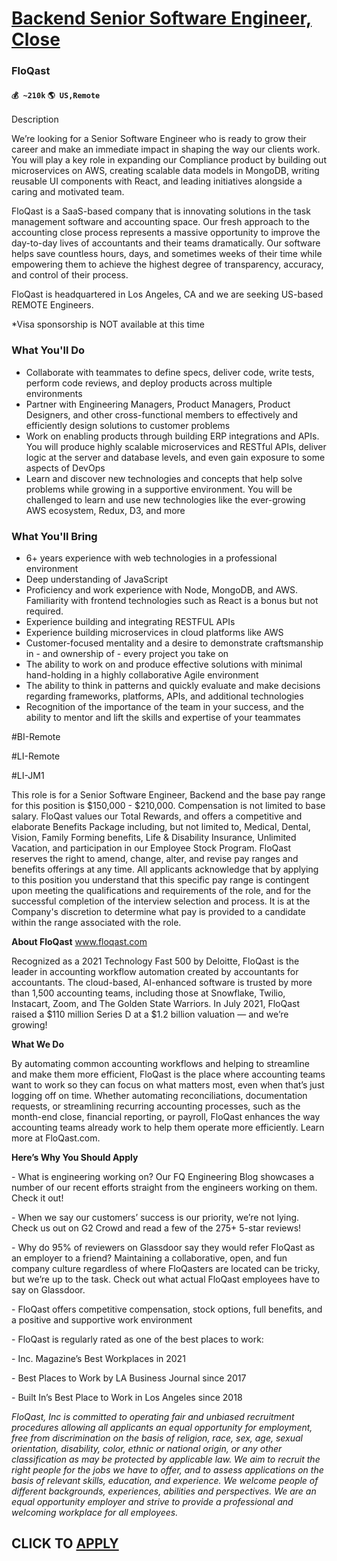 # [Backend Senior Software Engineer, Close](https://www.remotewlb.com/apply/backend-senior-software-engineer-close)  
### FloQast  
#### `💰 ~210k` `🌎 US,Remote`  

Description

We’re looking for a Senior Software Engineer who is ready to grow their career and make an immediate impact in shaping the way our clients work. You will play a key role in expanding our Compliance product by building out microservices on AWS, creating scalable data models in MongoDB, writing reusable UI components with React, and leading initiatives alongside a caring and motivated team.

  

FloQast is a SaaS-based company that is innovating solutions in the task management software and accounting space. Our fresh approach to the accounting close process represents a massive opportunity to improve the day-to-day lives of accountants and their teams dramatically. Our software helps save countless hours, days, and sometimes weeks of their time while empowering them to achieve the highest degree of transparency, accuracy, and control of their process.

  

FloQast is headquartered in Los Angeles, CA and we are seeking US-based REMOTE Engineers.

  

*Visa sponsorship is NOT available at this time

### What You'll Do

  * Collaborate with teammates to define specs, deliver code, write tests, perform code reviews, and deploy products across multiple environments
  * Partner with Engineering Managers, Product Managers, Product Designers, and other cross-functional members to effectively and efficiently design solutions to customer problems
  * Work on enabling products through building ERP integrations and APIs. You will produce highly scalable microservices and RESTful APIs, deliver logic at the server and database levels, and even gain exposure to some aspects of DevOps
  * Learn and discover new technologies and concepts that help solve problems while growing in a supportive environment. You will be challenged to learn and use new technologies like the ever-growing AWS ecosystem, Redux, D3, and more

### What You'll Bring

  * 6+ years experience with web technologies in a professional environment
  * Deep understanding of JavaScript
  * Proficiency and work experience with Node, MongoDB, and AWS. Familiarity with frontend technologies such as React is a bonus but not required. 
  * Experience building and integrating RESTFUL APIs
  * Experience building microservices in cloud platforms like AWS
  * Customer-focused mentality and a desire to demonstrate craftsmanship in - and ownership of - every project you take on
  * The ability to work on and produce effective solutions with minimal hand-holding in a highly collaborative Agile environment
  * The ability to think in patterns and quickly evaluate and make decisions regarding frameworks, platforms, APIs, and additional technologies
  * Recognition of the importance of the team in your success, and the ability to mentor and lift the skills and expertise of your teammates

#BI-Remote

  

#LI-Remote

  

#LI-JM1

  

This role is for a Senior Software Engineer, Backend and the base pay range for this position is $150,000 - $210,000. Compensation is not limited to base salary. FloQast values our Total Rewards, and offers a competitive and elaborate Benefits Package including, but not limited to, Medical, Dental, Vision, Family Forming benefits, Life & Disability Insurance, Unlimited Vacation, and participation in our Employee Stock Program. FloQast reserves the right to amend, change, alter, and revise pay ranges and benefits offerings at any time. All applicants acknowledge that by applying to this position you understand that this specific pay range is contingent upon meeting the qualifications and requirements of the role, and for the successful completion of the interview selection and process. It is at the Company's discretion to determine what pay is provided to a candidate within the range associated with the role.

  

 **About FloQast** www.floqast.com

  

Recognized as a 2021 Technology Fast 500 by Deloitte, FloQast is the leader in accounting workflow automation created by accountants for accountants. The cloud-based, AI-enhanced software is trusted by more than 1,500 accounting teams, including those at Snowflake, Twilio, Instacart, Zoom, and The Golden State Warriors. In July 2021, FloQast raised a $110 million Series D at a $1.2 billion valuation — and we’re growing!

  

 **What We Do**

  

By automating common accounting workflows and helping to streamline and make them more efficient, FloQast is the place where accounting teams want to work so they can focus on what matters most, even when that’s just logging off on time. Whether automating reconciliations, documentation requests, or streamlining recurring accounting processes, such as the month-end close, financial reporting, or payroll, FloQast enhances the way accounting teams already work to help them operate more efficiently. Learn more at FloQast.com.

  

 **Here’s Why You Should Apply**

\- What is engineering working on? Our FQ Engineering Blog showcases a number of our recent efforts straight from the engineers working on them. Check it out!

  

\- When we say our customers’ success is our priority, we’re not lying. Check us out on G2 Crowd and read a few of the 275+ 5-star reviews!

  

\- Why do 95% of reviewers on Glassdoor say they would refer FloQast as an employer to a friend? Maintaining a collaborative, open, and fun company culture regardless of where FloQasters are located can be tricky, but we’re up to the task. Check out what actual FloQast employees have to say on Glassdoor.

  

\- FloQast offers competitive compensation, stock options, full benefits, and a positive and supportive work environment

  

\- FloQast is regularly rated as one of the best places to work:

\- Inc. Magazine’s Best Workplaces in 2021

\- Best Places to Work by LA Business Journal since 2017

\- Built In’s ​​Best Place to Work in Los Angeles since 2018

  

_FloQast, Inc is committed to operating fair and unbiased recruitment procedures allowing all applicants an equal opportunity for employment, free from discrimination on the basis of religion, race, sex, age, sexual orientation, disability, color, ethnic or national origin, or any other classification as may be protected by applicable law. We aim to recruit the right people for the jobs we have to offer, and to assess applications on the basis of relevant skills, education, and experience. We welcome people of different backgrounds, experiences, abilities and perspectives. We are an equal opportunity employer and strive to provide a professional and welcoming workplace for all employees._

  

  

  
## CLICK TO [APPLY](https://www.remotewlb.com/apply/backend-senior-software-engineer-close)

